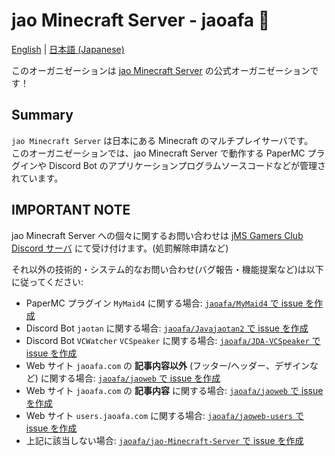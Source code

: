 # jao Minecraft Server - jaoafa 👋

[English](README.md) | [日本語 (Japanese)](README-ja.md)

このオーガニゼーションは [jao Minecraft Server](https://jaoafa.com) の公式オーガニゼーションです！

## Summary

`jao Minecraft Server` は日本にある Minecraft のマルチプレイサーバです。  
このオーガニゼーションでは、jao Minecraft Server で動作する PaperMC プラグインや Discord Bot のアプリケーションプログラムソースコードなどが管理されています。

## IMPORTANT NOTE

jao Minecraft Server への個々に関するお問い合わせは [jMS Gamers Club Discord サーバ](https://discord.gg/zEGrApgGfB) にて受け付けます。(処罰解除申請など)

それ以外の技術的・システム的なお問い合わせ(バグ報告・機能提案など)は以下に従ってください:

- PaperMC プラグイン `MyMaid4` に関する場合: [`jaoafa/MyMaid4` で issue を作成](https://github.com/jaoafa/MyMaid4/issues/new/choose)
- Discord Bot `jaotan` に関する場合: [`jaoafa/Javajaotan2` で issue を作成](https://github.com/jaoafa/Javajaotan2/issues/new/choose)
- Discord Bot `VCWatcher` `VCSpeaker` に関する場合: [`jaoafa/JDA-VCSpeaker` で issue を作成](https://github.com/jaoafa/JDA-VCSpeaker/issues/new/choose)
- Web サイト `jaoafa.com` の **記事内容以外** (フッター/ヘッダー、デザインなど) に関する場合: [`jaoafa/jaoweb` で issue を作成](https://github.com/jaoafa/jaoweb/issues/new/choose)
- Web サイト `jaoafa.com` の **記事内容** に関する場合: [`jaoafa/jaoweb` で issue を作成](https://github.com/jaoafa/jaoweb/issues/new/choose)
- Web サイト `users.jaoafa.com` に関する場合: [`jaoafa/jaoweb-users` で issue を作成](https://github.com/jaoafa/jaoweb-users/issues/new/choose)
- 上記に該当しない場合: [`jaoafa/jao-Minecraft-Server` で issue を作成](https://github.com/jaoafa/jao-Minecraft-Server/issues/new/choose)
